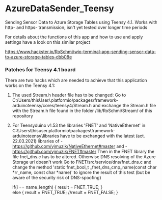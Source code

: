 # AzureDataSender_Teensy

Sending Sensor Data to Azure Storage Tables using Teensy 4.1.
Works with http- and https- transmission, isn't yet tested over longer time periods

For details about the functions of this app and how to use and apply settings have a look on this similar project

https://www.hackster.io/RoSchmi/wio-terminal-app-sending-sensor-data-to-azure-storage-tables-dbb08e

### Patches for Teensy 4.1 board
There are two hacks which are needed to achieve that this application works on the Teensy 4.1:
1) The used Stream.h header file has to be changed:
   Go to C:/Users/thisUser/.platformio/packages/framework-arduinoteensy/cores/teensy4/Stream.h
   and exchange the Stream.h file with the Stream.h file found in the folder /lib/RoSchmi/Stream/ of this repository
   
2) For Teensyduino v1.53 the libraries 'FNET' and 'NativeEthernet' in C:\Users\thisuser\.platformio\packages\framework-arduinoteensy\libraries have to be exchanged with the        latest (act. 22.03.2021) libraries of 
   -https://github.com/vjmuzik/NativeEthernet#master
   and -https://github.com/vjmuzik/FNET#master 
   Then in the FNET library the file fnet_dns.c has to be altered. Otherwise DNS resolving of the Azure Storage url doesn't work
   Go to FNET/src/service/dns/fnet_dns.c and change the method 'static fnet_bool_t _fnet_dns_cmp_name(const char *rr_name, const char *name)'
   to ignore the result of this test (but be aware of the security risk of DNS-spoofing)
   
      if(i == name_length)
      { result = FNET_TRUE; }    
      else {
      result = FNET_TRUE;
       //result = FNET_FALSE;
      }
